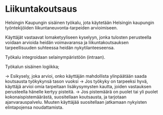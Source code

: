 # Liikuntakoutsaus

Helsingin Kaupungin sisäinen työkalu, jota käytetään Helsingin kaupungin työntekijöiden liikuntaneuvonta-tarpeiden arvioimiseen.

Käyttäjät vastaavat lomaketyyliseen kyselyyn, jonka tulosten perusteella voidaan arvioida heidän voimavaransa ja liikuntakoutsauksen tarpeellisuuden suhteessa heidän nykytilanteeseensa.

Työkalu integroidaan selainympäristöön (intraan).

Työkalun sisäinen logiikka;

-> Esikysely, joka arvioi, onko käyttäjän mahdollista ylinpäätään saada koutsausta työkykynsä tason vuoksi
-> Jos työkyky on tarpeeksi hyvä, käyttäjä arvioi omia tarpeitaan lisäkysymysten kautta, joiden vastauksen perusteella hänelle kertyy pisteitä.
-> Jos pistemäärä on puolet tai yli puolet kokonaispistemäärästä, suositellaan koutsausta, ja tarjotaan ajanvarauspalvelu. Muuten käyttäjää suositellaan jatkamaan nykyisten elintapojensa noudattamista.
